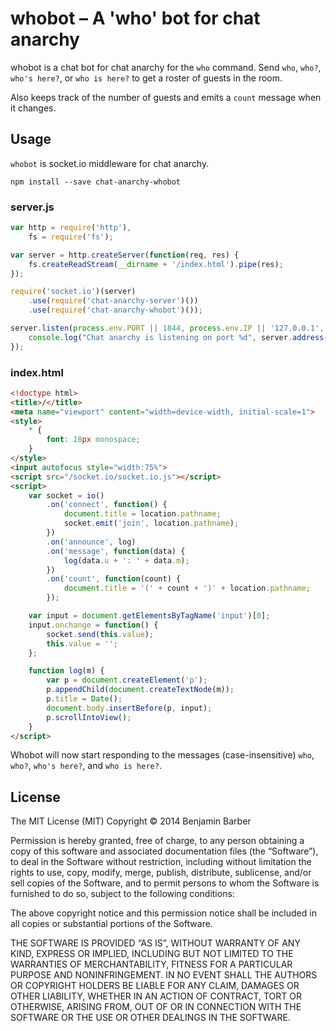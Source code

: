 whobot – A 'who' bot for chat anarchy
=====================================

whobot is a chat bot for chat anarchy for the `who` command. Send `who`, `who?`,
`who's here?`, or `who is here?` to get a roster of guests in the room.

Also keeps track of the number of guests and emits a `count` message when it
changes.

Usage
-----
`whobot` is socket.io middleware for chat anarchy.

    npm install --save chat-anarchy-whobot

### server.js
```js
var http = require('http'),
    fs = require('fs');

var server = http.createServer(function(req, res) {
    fs.createReadStream(__dirname + '/index.html').pipe(res);
});

require('socket.io')(server)
    .use(require('chat-anarchy-server')())
    .use(require('chat-anarchy-whobot')());

server.listen(process.env.PORT || 1844, process.env.IP || '127.0.0.1', function() {
    console.log("Chat anarchy is listening on port %d", server.address().port);
});
```

### index.html
```html
<!doctype html>
<title>/</title>
<meta name="viewport" content="width=device-width, initial-scale=1">
<style>
    * {
        font: 18px monospace;
    }
</style>
<input autofocus style="width:75%">
<script src="/socket.io/socket.io.js"></script>
<script>
    var socket = io()
        .on('connect', function() {
            document.title = location.pathname;
            socket.emit('join', location.pathname);
        })
        .on('announce', log)
        .on('message', function(data) {
            log(data.u + ': ' + data.m);
        })
        .on('count', function(count) {
            document.title = '(' + count + ')' + location.pathname;
        });

    var input = document.getElementsByTagName('input')[0];
    input.onchange = function() {
        socket.send(this.value);
        this.value = '';
    };

    function log(m) {
        var p = document.createElement('p');
        p.appendChild(document.createTextNode(m));
        p.title = Date();
        document.body.insertBefore(p, input);
        p.scrollIntoView();
    }
</script>
```

Whobot will now start responding to the messages (case-insensitive) `who`,
`who?`, `who's here?`, and `who is here?`.

License
-------

The MIT License (MIT)
Copyright © 2014 Benjamin Barber

Permission is hereby granted, free of charge, to any person obtaining a copy
of this software and associated documentation files (the “Software”), to deal
in the Software without restriction, including without limitation the rights
to use, copy, modify, merge, publish, distribute, sublicense, and/or sell
copies of the Software, and to permit persons to whom the Software is
furnished to do so, subject to the following conditions:

The above copyright notice and this permission notice shall be included in
all copies or substantial portions of the Software.

THE SOFTWARE IS PROVIDED “AS IS”, WITHOUT WARRANTY OF ANY KIND, EXPRESS OR
IMPLIED, INCLUDING BUT NOT LIMITED TO THE WARRANTIES OF MERCHANTABILITY,
FITNESS FOR A PARTICULAR PURPOSE AND NONINFRINGEMENT. IN NO EVENT SHALL THE
AUTHORS OR COPYRIGHT HOLDERS BE LIABLE FOR ANY CLAIM, DAMAGES OR OTHER
LIABILITY, WHETHER IN AN ACTION OF CONTRACT, TORT OR OTHERWISE, ARISING FROM,
OUT OF OR IN CONNECTION WITH THE SOFTWARE OR THE USE OR OTHER DEALINGS IN
THE SOFTWARE.
